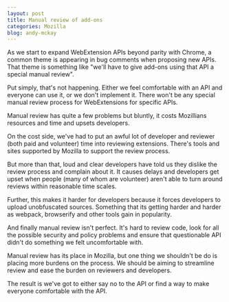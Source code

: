 ```yaml
---
layout: post
title: Manual review of add-ons
categories: Mozilla
blog: andy-mckay
---
```


As we start to expand WebExtension APIs beyond parity with Chrome, a common theme is appearing in bug comments when proposing new APIs. That theme is something like "we'll have to give add-ons using that API a special manual review".

Put simply, that's not happening. Either we feel comfortable with an API and everyone can use it, or we don't implement it. There won't be any special manual review process for WebExtensions for specific APIs.

Manual review has quite a few problems but bluntly, it costs Mozillians resources and time and upsets developers.

On the cost side, we've had to put an awful lot of developer and reviewer (both paid and volunteer) time into reviewing extensions. There's tools and sites supported by Mozilla to support the review process.

But more than that, loud and clear developers have told us they dislike the review process and complain about it. It causes delays and developers get upset when people (many of whom are volunteer) aren't able to turn around reviews within reasonable time scales.

Further, this makes it harder for developers because it forces developers to upload unobfuscated sources. Something that its getting harder and harder as webpack, browserify and other tools gain in popularity.

And finally manual review isn't perfect. It's hard to review code, look for all the possible security and policy problems and ensure that questionable API didn't do something we felt uncomfortable with.

Manual review has its place in Mozilla, but one thing we shouldn't be do is placing more burdens on the process. We should be aiming to streamline review and ease the burden on reviewers and developers.

The result is we've got to either say no to the API or find a way to make everyone comfortable with the API.
